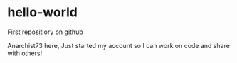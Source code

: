 # hello-world
First repositiory on github

Anarchist73 here, Just started my account so I can work on code and share with others!
